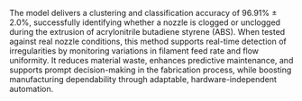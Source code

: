 The model delivers a clustering and classification accuracy of 96.91% ± 2.0%, successfully identifying whether a nozzle is clogged or unclogged during the extrusion of acrylonitrile butadiene styrene (ABS). When tested against real nozzle conditions, this method supports real-time detection of irregularities by monitoring variations in filament feed rate and flow uniformity. It reduces material waste, enhances predictive maintenance, and supports prompt decision-making in the fabrication process, while boosting manufacturing dependability through adaptable, hardware-independent automation.
